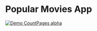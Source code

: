 # Popular Movies App

[![Demo CountPages alpha](https://share.gifyoutube.com/nceUSuYjNXM.gif)](https://www.youtube.com/watch?v=nceUSuYjNXM)

